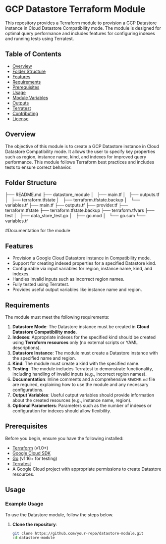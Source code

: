 # GCP Datastore Terraform Module

This repository provides a Terraform module to provision a GCP Datastore instance in Cloud Datastore Compatibility mode. The module is designed for optimal query performance and includes features for configuring indexes and running tests using Terratest.

## Table of Contents

- [Overview](#overview)
- [Folder Structure](#folder-structure)
- [Features](#features)
- [Requirements](#requirements)
- [Prerequisites](#prerequisites)
- [Usage](#usage)
- [Module Variables](#module-variables)
- [Outputs](#outputs)
- [Terratest](#terratest)
- [Contributing](#contributing)
- [License](#license)

## Overview

The objective of this module is to create a GCP Datastore instance in Cloud Datastore Compatibility mode. It allows the user to specify key properties such as region, instance name, kind, and indexes for improved query performance. This module follows Terraform best practices and includes tests to ensure correct behavior.

## Folder Structure

├── README.md
├── datastore_module
│   ├── main.tf
│   ├── outputs.tf
│   ├── terraform.tfstate
│   ├── terraform.tfstate.backup
│   └── variables.tf
├── main.tf
├── outputs.tf
├── provider.tf
├── terraform.tfstate
├── terraform.tfstate.backup
├── terraform.tfvars
├── test
│   ├── data_store_test.go
│   ├── go.mod
│   └── go.sum
└── variables.tf

#Documentation for the module



## Features

- Provision a Google Cloud Datastore instance in Compatibility mode.
- Support for creating indexed properties for a specified Datastore kind.
- Configurable via input variables for region, instance name, kind, and indexes.
- Handles invalid inputs such as incorrect region names.
- Fully tested using Terratest.
- Provides useful output variables like instance name and region.

## Requirements

The module must meet the following requirements:

1. **Datastore Mode**: The Datastore instance must be created in **Cloud Datastore Compatibility mode**.
2. **Indexes**: Appropriate indexes for the specified kind should be created using **Terraform resources** only (no external scripts or YAML descriptions).
3. **Datastore Instance**: The module must create a Datastore instance with the specified name and region.
4. **Kind**: The module must create a kind with the specified name.
5. **Testing**: The module includes Terratest to demonstrate functionality, including handling of invalid inputs (e.g., incorrect region names).
6. **Documentation**: Inline comments and a comprehensive `README.md` file are required, explaining how to use the module and any necessary configurations.
7. **Output Variables**: Useful output variables should provide information about the created resources (e.g., instance name, region).
8. **Optional Parameters**: Parameters such as the number of indexes or configuration for indexes should allow flexibility.

## Prerequisites

Before you begin, ensure you have the following installed:

- [Terraform](https://www.terraform.io/downloads.html) (v1.0+)
- [Google Cloud SDK](https://cloud.google.com/sdk)
- [Go](https://golang.org/dl/) (v1.16+ for testing)
- [Terratest](https://terratest.gruntwork.io/)
- A Google Cloud project with appropriate permissions to create Datastore resources.

## Usage

### Example Usage

To use the Datastore module, follow the steps below.

1. **Clone the repository**:
   ```bash
   git clone https://github.com/your-repo/datastore-module.git
   cd datastore-module

